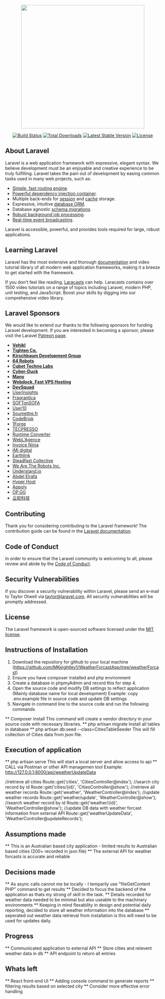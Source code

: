 <p align="center"><img src="https://res.cloudinary.com/dtfbvvkyp/image/upload/v1566331377/laravel-logolockup-cmyk-red.svg" width="400"></p>

<p align="center">
<a href="https://travis-ci.org/laravel/framework"><img src="https://travis-ci.org/laravel/framework.svg" alt="Build Status"></a>
<a href="https://packagist.org/packages/laravel/framework"><img src="https://poser.pugx.org/laravel/framework/d/total.svg" alt="Total Downloads"></a>
<a href="https://packagist.org/packages/laravel/framework"><img src="https://poser.pugx.org/laravel/framework/v/stable.svg" alt="Latest Stable Version"></a>
<a href="https://packagist.org/packages/laravel/framework"><img src="https://poser.pugx.org/laravel/framework/license.svg" alt="License"></a>
</p>

## About Laravel

Laravel is a web application framework with expressive, elegant syntax. We believe development must be an enjoyable and creative experience to be truly fulfilling. Laravel takes the pain out of development by easing common tasks used in many web projects, such as:

- [Simple, fast routing engine](https://laravel.com/docs/routing).
- [Powerful dependency injection container](https://laravel.com/docs/container).
- Multiple back-ends for [session](https://laravel.com/docs/session) and [cache](https://laravel.com/docs/cache) storage.
- Expressive, intuitive [database ORM](https://laravel.com/docs/eloquent).
- Database agnostic [schema migrations](https://laravel.com/docs/migrations).
- [Robust background job processing](https://laravel.com/docs/queues).
- [Real-time event broadcasting](https://laravel.com/docs/broadcasting).

Laravel is accessible, powerful, and provides tools required for large, robust applications.

## Learning Laravel

Laravel has the most extensive and thorough [documentation](https://laravel.com/docs) and video tutorial library of all modern web application frameworks, making it a breeze to get started with the framework.

If you don't feel like reading, [Laracasts](https://laracasts.com) can help. Laracasts contains over 1500 video tutorials on a range of topics including Laravel, modern PHP, unit testing, and JavaScript. Boost your skills by digging into our comprehensive video library.

## Laravel Sponsors

We would like to extend our thanks to the following sponsors for funding Laravel development. If you are interested in becoming a sponsor, please visit the Laravel [Patreon page](https://patreon.com/taylorotwell).

- **[Vehikl](https://vehikl.com/)**
- **[Tighten Co.](https://tighten.co)**
- **[Kirschbaum Development Group](https://kirschbaumdevelopment.com)**
- **[64 Robots](https://64robots.com)**
- **[Cubet Techno Labs](https://cubettech.com)**
- **[Cyber-Duck](https://cyber-duck.co.uk)**
- **[Many](https://www.many.co.uk)**
- **[Webdock, Fast VPS Hosting](https://www.webdock.io/en)**
- **[DevSquad](https://devsquad.com)**
- [UserInsights](https://userinsights.com)
- [Fragrantica](https://www.fragrantica.com)
- [SOFTonSOFA](https://softonsofa.com/)
- [User10](https://user10.com)
- [Soumettre.fr](https://soumettre.fr/)
- [CodeBrisk](https://codebrisk.com)
- [1Forge](https://1forge.com)
- [TECPRESSO](https://tecpresso.co.jp/)
- [Runtime Converter](http://runtimeconverter.com/)
- [WebL'Agence](https://weblagence.com/)
- [Invoice Ninja](https://www.invoiceninja.com)
- [iMi digital](https://www.imi-digital.de/)
- [Earthlink](https://www.earthlink.ro/)
- [Steadfast Collective](https://steadfastcollective.com/)
- [We Are The Robots Inc.](https://watr.mx/)
- [Understand.io](https://www.understand.io/)
- [Abdel Elrafa](https://abdelelrafa.com)
- [Hyper Host](https://hyper.host)
- [Appoly](https://www.appoly.co.uk)
- [OP.GG](https://op.gg)
- [云软科技](http://www.yunruan.ltd/)

## Contributing

Thank you for considering contributing to the Laravel framework! The contribution guide can be found in the [Laravel documentation](https://laravel.com/docs/contributions).

## Code of Conduct

In order to ensure that the Laravel community is welcoming to all, please review and abide by the [Code of Conduct](https://laravel.com/docs/contributions#code-of-conduct).

## Security Vulnerabilities

If you discover a security vulnerability within Laravel, please send an e-mail to Taylor Otwell via [taylor@laravel.com](mailto:taylor@laravel.com). All security vulnerabilities will be promptly addressed.

## License

The Laravel framework is open-sourced software licensed under the [MIT license](https://opensource.org/licenses/MIT).

## Instructions of Installation

1. Download the repository for github to your local machine (https://github.com/MKeightley1/WeatherForcastApp/tree/weatherForcast)
2. Ensure you have composer installed and php environment
3. Create a database in phpmyAdmin and record this for step 4.
4. Open the source code and modify DB settings to reflect application (Mainly database name for local development)
Example: copy .env.example file in source code and update DB settings
3. Navigate in command line to the source code and run the following commands

** Composer install
This command will create a vendor directory in your source code with necessary libraries.
** php artisan migrate
Install all tables in database
** php artisan db:seed --class=CitiesTableSeeder
This will fill collection of Cities data from json file.

## Execution of application
** php artisan serve 
This will start a local server and allow access to api
** CALL via Postman or other API managemen tool
Example: http://127.0.0.1:8000/api/weatherUpdateData

//retrieve all cities
Route::get('cities', 'CitiesController@index');
//search city record by id
Route::get('cities/{id}', 'CitiesController@show');
//retrieve all weather records
Route::get('weather', 'WeatherController@index');
//update weather records
Route::get('weather/update', 'WeatherController@show');
//search weather record by id
Route::get('weather/{id}', 'WeatherController@show');
//update DB data with weather forcast information from external API
Route::get('weatherUpdateData', 'WeatherController@updateRecords');

## Assumptions made
** This is an Australian based city application - limited results to Australian based cities (200+ recorded in json file)
** The external API for weather forcasts is accurate and reliable

## Decisions made
** As async calls cannot me be locally - I temparily use "fileGetContent PHP" command to get results
** Decided to focus the backend of the application as thats my strong of skill in the task.
** Details recorded for weather data needed to be minimal but also useable to the machinary environments
** Keeping in mind flexability in design and potential daily reporting, decided to store all weather information into the database
** seperated out weather data retrieval from installation is this will need to be used for updates daily.

## Progress
** Communicated application to external API
** Store cities and relevent weather data in db
** API endpoint to return all entries

## Whats left
** React front-end UI
** Adding console command to generate reports
** filtering results based on selected city
** Consider more effective error handling














